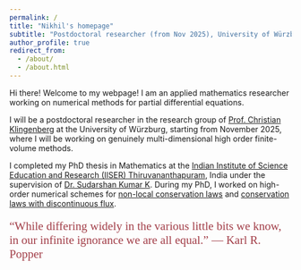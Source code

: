 ```yaml
---
permalink: /
title: "Nikhil's homepage"
subtitle: "Postdoctoral researcher (from Nov 2025), University of Würzburg"
author_profile: true
redirect_from: 
  - /about/
  - /about.html
---
```


Hi there! Welcome to my webpage! I am an applied mathematics researcher working on numerical methods for partial differential equations. 

I will be a postdoctoral researcher in the research group of [Prof. Christian Klingenberg](https://ifm.mathematik.uni-wuerzburg.de/~klingen/index.html) at the University of Würzburg, starting from November 2025, where I will be working on genuinely multi-dimensional high order finite-volume methods.   

I completed my PhD thesis in Mathematics at the [Indian Institute of Science Education and Research (IISER) Thiruvananthapuram](https://www.iisertvm.ac.in/), India under the supervision of [Dr. Sudarshan Kumar K](https://www.iisertvm.ac.in/faculty/sudarshan). During my PhD, I worked on high-order numerical schemes for [non-local conservation laws](https://www.esaim-m2an.org/articles/m2an/abs/2023/06/m2an230129/m2an230129.html) and [conservation laws with discontinuous flux](https://arxiv.org/abs/2501.04620).




<span style="font-family: 'Brush Script MT', cursive; font-size: 1.5em; color:#A23E48; display: block; margin-top: 20px;">
  “While differing widely in the various little bits we know, in our infinite ignorance we are all equal.”
  ― Karl R. Popper
</span>


